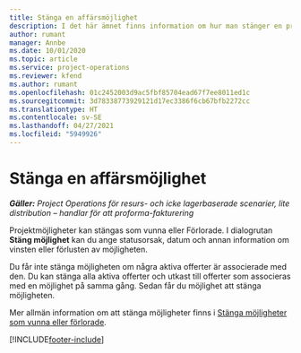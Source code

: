 ```yaml
---
title: Stänga en affärsmöjlighet
description: I det här ämnet finns information om hur man stänger en projektmöjlighet.
author: rumant
manager: Annbe
ms.date: 10/01/2020
ms.topic: article
ms.service: project-operations
ms.reviewer: kfend
ms.author: rumant
ms.openlocfilehash: 01c2452003d9ac5fbf85704ead67f7ee8011ed1c
ms.sourcegitcommit: 3d78338773929121d17ec3386f6cb67bfb2272cc
ms.translationtype: HT
ms.contentlocale: sv-SE
ms.lasthandoff: 04/27/2021
ms.locfileid: "5949926"
---
```

# <a name="close-an-opportunity"></a>Stänga en affärsmöjlighet

_**Gäller:** Project Operations för resurs- och icke lagerbaserade scenarier, lite distribution – handlar för att proforma-fakturering_

Projektmöjligheter kan stängas som vunna eller Förlorade. I dialogrutan **Stäng möjlighet** kan du ange statusorsak, datum och annan information om vinsten eller förlusten av möjligheten.

Du får inte stänga möjligheten om några aktiva offerter är associerade med den. Du kan stänga alla aktiva offerter och utkast till offerter som associeras med en möjlighet på samma gång. Sedan får du möjlighet att stänga möjligheten.

Mer allmän information om att stänga möjligheter finns i [Stänga möjligheter som vunna eller förlorade](/dynamics365/sales-enterprise/close-opportunity-won-lost-sales).


[!INCLUDE[footer-include](../includes/footer-banner.md)]
